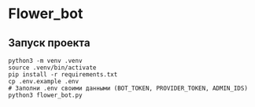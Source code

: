 # Flower_bot
## Запуск проекта
```
python3 -m venv .venv
source .venv/bin/activate
pip install -r requirements.txt
cp .env.example .env
# Заполни .env своими данными (BOT_TOKEN, PROVIDER_TOKEN, ADMIN_IDS)
python3 flower_bot.py
```
